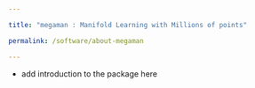 ```yaml
---

title: "megaman : Manifold Learning with Millions of points"

permalink: /software/about-megaman

---
```



- add introduction to the package here
